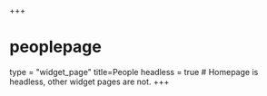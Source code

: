 +++
# peoplepage
type = "widget_page"
title=People
headless = true  # Homepage is headless, other widget pages are not.
+++
